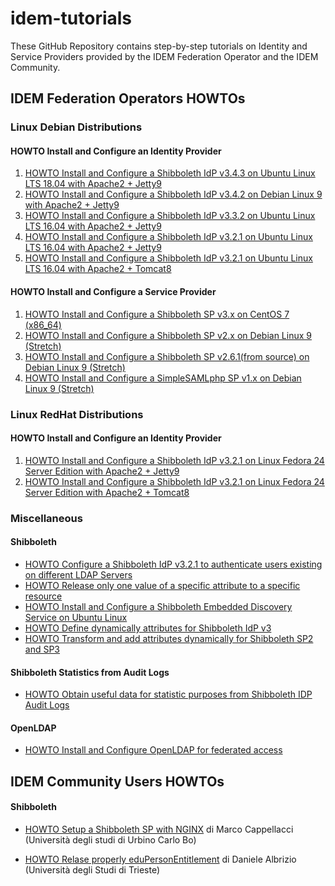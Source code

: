 # idem-tutorials
These GitHub Repository contains step-by-step tutorials on Identity and Service Providers provided by the IDEM Federation Operator and the IDEM Community.


## IDEM Federation Operators HOWTOs

### Linux Debian Distributions

#### HOWTO Install and Configure an Identity Provider

1. [HOWTO Install and Configure a Shibboleth IdP v3.4.3 on Ubuntu Linux LTS 18.04 with Apache2 + Jetty9](https://github.com/ConsortiumGARR/idem-tutorials/blob/master/idem-fedops/HOWTO-Shibboleth/Identity%20Provider/Ubuntu/HOWTO%20Install%20and%20Configure%20a%20Shibboleth%20IdP%20v3.4.3%20on%20Ubuntu%20Linux%20LTS%2018.04%20with%20Apache2%20%2B%20Jetty9.md#howto-install-and-configure-a-shibboleth-idp-v343-on-ubuntu-linux-lts-1804-with-apache2--jetty9)
2. [HOWTO Install and Configure a Shibboleth IdP v3.4.2 on Debian Linux 9 with Apache2 + Jetty9](https://github.com/ConsortiumGARR/idem-tutorials/blob/master/idem-fedops/HOWTO-Shibboleth/Identity%20Provider/Debian/%23%20HOWTO%20Install%20and%20Configure%20a%20Shibboleth%20IdP%20v3.4.2%20on%20Debian%20Linux%209%20(Stretch)%20with%20Apache2%20%2B%20Jetty9.md#howto-install-and-configure-a-shibboleth-idp-v342-on-debian-linux-9-stretch-with-apache2--jetty9)
3. [HOWTO Install and Configure a Shibboleth IdP v3.3.2 on Ubuntu Linux LTS 16.04 with Apache2 + Jetty9](https://github.com/ConsortiumGARR/idem-tutorials/blob/master/idem-fedops/HOWTO-Shibboleth/Identity%20Provider/Ubuntu/HOWTO%20Install%20and%20Configure%20a%20Shibboleth%20IdP%20v3.3.2%20on%20Ubuntu%20Linux%20LTS%2016.04%20with%20Apache2%20%2B%20Jetty9.md)
4. [HOWTO Install and Configure a Shibboleth IdP v3.2.1 on Ubuntu Linux LTS 16.04 with Apache2 + Jetty9](https://github.com/ConsortiumGARR/idem-tutorials/blob/master/idem-fedops/HOWTO-Shibboleth/Identity%20Provider/Ubuntu/HOWTO%20Install%20and%20Configure%20a%20Shibboleth%20IdP%20v3.2.1%20on%20Ubuntu%20Linux%20LTS%2016.04%20with%20Apache2%20%2B%20Jetty9.md)
5. [HOWTO Install and Configure a Shibboleth IdP v3.2.1 on Ubuntu Linux LTS 16.04 with Apache2 + Tomcat8](https://github.com/ConsortiumGARR/idem-tutorials/blob/master/idem-fedops/HOWTO-Shibboleth/Identity%20Provider/Ubuntu/HOWTO%20Install%20and%20Configure%20a%20Shibboleth%20IdP%20v3.2.1%20on%20Ubuntu%20Linux%20LTS%2016.04%20with%20Apache2%20%2B%20Tomcat8.md)

#### HOWTO Install and Configure a Service Provider

1. [HOWTO Install and Configure a Shibboleth SP v3.x on CentOS 7 (x86_64)](https://github.com/ConsortiumGARR/idem-tutorials/blob/master/idem-fedops/HOWTO-Shibboleth/Service%20Provider/CentOS/HOWTO%20Install%20and%20Configure%20a%20Shibboleth%20SP%20v3.x%20on%20CentOS%207%20(x86_64).md)
1. [HOWTO Install and Configure a Shibboleth SP v2.x on Debian Linux 9 (Stretch)](https://github.com/ConsortiumGARR/idem-tutorials/blob/master/idem-fedops/HOWTO-Shibboleth/Service%20Provider/Debian/HOWTO%20Install%20and%20Configure%20a%20Shibboleth%20SP%20v2.x%20on%20Debian%20Linux%209%20(Stretch).md)
2. [HOWTO Install and Configure a Shibboleth SP v2.6.1(from source) on Debian Linux 9 (Stretch)](https://github.com/ConsortiumGARR/idem-tutorials/blob/master/idem-fedops/HOWTO-Shibboleth/Service%20Provider/Debian/HOWTO%20Install%20and%20Configure%20a%20Shibboleth%20SP%20v2.6.1(from%20source)%20on%20Debian%20Linux%209%20(Stretch).md)
3. [HOWTO Install and Configure a SimpleSAMLphp SP v1.x on Debian Linux 9 (Stretch)](https://github.com/ConsortiumGARR/idem-tutorials/blob/master/idem-fedops/HOWTO-SimpleSAMLphp/Service%20Provider/HOWTO%20Install%20and%20Configure%20a%20SimpleSAMLphp%20SP%20v1.x%20on%20Debian%20Linux%209%20(Stretch).md)

### Linux RedHat Distributions

#### HOWTO Install and Configure an Identity Provider
1. [HOWTO Install and Configure a Shibboleth IdP v3.2.1 on Linux Fedora 24 Server Edition with Apache2 + Jetty9](https://github.com/ConsortiumGARR/idem-tutorials/blob/master/idem-fedops/HOWTO-Shibboleth/Identity%20Provider/Fedora/HOWTO%20Install%20and%20Configure%20a%20Shibboleth%20IdP%20v3.2.1%20on%20Linux%20Fedora%2024%20Server%20Edition%20with%20Apache2%20%2B%20Jetty9.md)
2. [HOWTO Install and Configure a Shibboleth IdP v3.2.1 on Linux Fedora 24 Server Edition with Apache2 + Tomcat8](https://github.com/ConsortiumGARR/idem-tutorials/blob/master/idem-fedops/HOWTO-Shibboleth/Identity%20Provider/Fedora/HOWTO%20Install%20and%20Configure%20a%20Shibboleth%20IdP%20v3.2.1%20on%20Linux%20Fedora%2024%20Server%20Edition%20with%20Apache2%20%2B%20Tomcat8.md)

### Miscellaneous

#### Shibboleth

* [HOWTO Configure a Shibboleth IdP v3.2.1 to authenticate users existing on different LDAP Servers](https://github.com/ConsortiumGARR/idem-tutorials/blob/master/idem-fedops/HOWTO-Shibboleth/Solutions/HOWTO%20Configure%20a%20Shibboleth%20IdP%20v3.2.1%20to%20authenticate%20Users%20existing%20on%20different%20LDAP%20Servers.md)
* [HOWTO Release only one value of a specific attribute to a specific resource](https://github.com/ConsortiumGARR/idem-tutorials/blob/master/idem-fedops/HOWTO-Shibboleth/Solutions/HOWTO%20Release%20only%20one%20value%20of%20a%20specific%20attribute%20to%20a%20specific%20resource.md)
* [HOWTO Install and Configure a Shibboleth Embedded Discovery Service on Ubuntu Linux](https://github.com/ConsortiumGARR/idem-tutorials/blob/master/idem-fedops/HOWTO-Shibboleth/Embedded%20Discovery%20Service/Ubuntu/HOWTO%20Install%20and%20Configure%20a%20Shibboleth%20Embedded%20Discovery%20Service%20on%20Ubuntu%20Linux.md)
* [HOWTO Define dynamically attributes for Shibboleth IdP v3](https://github.com/ConsortiumGARR/idem-tutorials/blob/master/idem-fedops/HOWTO-Shibboleth/Solutions/HOWTO%20Define%20dynamically%20attributes%20for%20Shibboleth%20IdP%20v3.md)
* [HOWTO Transform and add attributes dynamically for Shibboleth SP2 and SP3](https://github.com/peppelinux/idem-tutorials/blob/master/idem-fedops/HOWTO-Shibboleth/Solutions/HOWTO%20Transform%20and%20add%20attributes%20dynamically%20for%20Shibboleth%20SP2%20and%20SP3.md)

#### Shibboleth Statistics from Audit Logs

* [HOWTO Obtain useful data for statistic purposes from Shibboleth IDP Audit Logs](https://github.com/ConsortiumGARR/idem-tutorials/blob/master/idem-fedops/HOWTO-Statistics/HOWTO%20Obtain%20useful%20data%20for%20statistic%20purposes%20from%20Shibboleth%20IDP%20Audit%20Logs.md)

#### OpenLDAP

* [HOWTO Install and Configure OpenLDAP for federated access](https://github.com/ConsortiumGARR/idem-tutorials/blob/master/idem-fedops/miscellaneous/HOWTO%20Install%20and%20Configure%20OpenLDAP%20for%20federated%20access.md#howto-install-and-configure-openldap-for-federated-access)

## IDEM Community Users HOWTOs

#### Shibboleth

* [HOWTO Setup a Shibboleth SP with NGINX](https://github.com/ConsortiumGARR/idem-tutorials/blob/master/idem-community/HOWTO-Shibboleth/Service-Provider/Debian/HOW%20TO%20SETUP%20A%20SHIBBOLETH%20SP%20WITH%20NGINX.md) di Marco Cappellacci (Università degli studi di Urbino Carlo Bo)

* [HOWTO Relase properly eduPersonEntitlement](https://github.com/speedj/IdemDay18-Daniele/tree/master/eduPersonEntitlement#edupersonentitlement-valori-strettamente-necessari-agli-sp) di Daniele Albrizio (Università degli Studi di Trieste)
